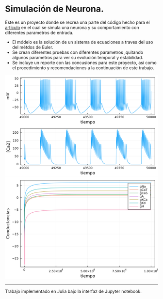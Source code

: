 # Simulación de Neurona.
Este es un proyecto donde se recrea una parte del código hecho para el [artículo](https://www.sciencedirect.com/science/article/pii/S089662731400292X) en el cual se simula una neurona y su comportamiento con diferentes parametros de entrada.

- El módelo es la solución de un sistema de ecuaciones a traves del uso del métdos de Euler.
- Se crean diferentes pruebas con diferentes parametros ,quitando algunos parametros para ver su evolución temporal y estabilidad.
- Se incluye un reporte con las concusiones para este proyecto, así como el procedimiento y recomendaciones a la continuación de este trabajo.

![](/mas_chilo.png)
![](/ConductanciasPrueba.png)

---
Trabajo implementado en Julia bajo la interfaz de Jupyter notebook.
